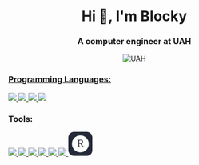 <h1 align="center">Hi 👋, I'm Blocky</h1>
<h3 align="center">A computer engineer at UAH</h3>

<p align="center"> <a href="https://www.uah.es/en/estudios/estudios-oficiales/grados/Grado-en-Ingenieria-de-Computadores/" target="_blank" rel="noreferrer">
<img src="https://secuah.web.uah.es/2020/wp-content/uploads/2018/03/logo_uah.png" alt="UAH" width=400 />
</p>

<h3 align="left">Programming Languages:</h3>
<p align="left"> 
  <a href="https://www.python.org/" target="_blank" rel="noreferrer">
    <img src="https://go-skill-icons.vercel.app/api/icons?i=py&perline=4&theme=dark"> 
  </a> <a href="https://www.java.com/" target="_blank" rel="noreferrer">
  <img src="https://go-skill-icons.vercel.app/api/icons?i=java&perline=4&theme=dark">
  </a> <a href="https://www.r-project.org/" target="_blank" rel="noreferrer">
  <img src="https://go-skill-icons.vercel.app/api/icons?i=r&perline=4&theme=dark">
  </a> <a href="https://wikipedia.org/wiki/GNU_Assembler" target="_blank" rel="noreferrer">
  <img src="https://go-skill-icons.vercel.app/api/icons?i=assembly&perline=4&theme=dark">
  </a>
</p>
<h3 align="left">Tools:</h3>
<p align="left"> 
  <a href="https://git-scm.com/" target="_blank" rel="noreferrer">
    <img src="https://go-skill-icons.vercel.app/api/icons?i=git&perline=6&theme=dark"> 
  </a> <a href="https://ubuntu.com/download" target="_blank" rel="noreferrer">
  <img src="https://go-skill-icons.vercel.app/api/icons?i=linux&perline=6&theme=dark">
  </a> <a href="https://netbeans.apache.org/front/main/index.html" target="_blank" rel="noreferrer">
  <img src="https://go-skill-icons.vercel.app/api/icons?i=maven&perline=6&theme=dark">
  </a> <a href="https://www.jetbrains.com/pycharm/download/" target="_blank" rel="noreferrer">
  <img src="https://go-skill-icons.vercel.app/api/icons?i=pycharm&perline=6&theme=dark">
  </a> <a href="https://code.visualstudio.com/" target="_blank" rel="noreferrer">
  <img src="https://go-skill-icons.vercel.app/api/icons?i=vscode&perline=6&theme=dark">
  </a> <a href="https://wikipedia.org/wiki/Bash_(Unix_shell)" target="_blank" rel="noreferrer">
  <img src="https://go-skill-icons.vercel.app/api/icons?i=bash&perline=6&theme=dark">
  </a> <a href="https://posit.co/download/rstudio-desktop/" target="_blank" rel="noreferrer">
  <img src="https://raw.githubusercontent.com/Blockky/Blockky/master/ride.svg" width=48>
  </a>
</p>
